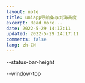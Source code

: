 ```yaml
---
layout: note
title: uniapp导航条与刘海高度
excerpt: Read more...
date: 2022-5-29 14:17:11
updated: 2022-5-29 14:17:11
comments: false
lang: zh-CN
---
```


--status-bar-height

--window-top
  